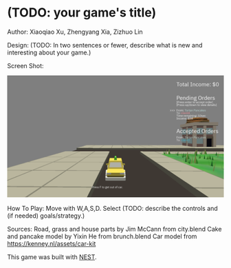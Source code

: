 # (TODO: your game's title)

Author: Xiaoqiao Xu, Zhengyang Xia, Zizhuo Lin

Design: (TODO: In two sentences or fewer, describe what is new and interesting about your game.)

Screen Shot:

![Screen Shot](screenshot.png)

How To Play:
Move with W,A,S,D. Select
(TODO: describe the controls and (if needed) goals/strategy.)

Sources: 
Road, grass and house parts by Jim McCann from city.blend
Cake and pancake model by Yixin He from brunch.blend
Car model from https://kenney.nl/assets/car-kit

This game was built with [NEST](NEST.md).

